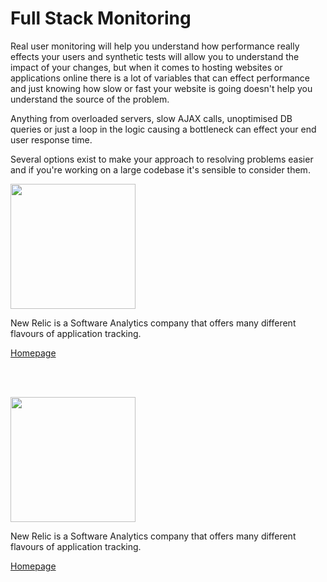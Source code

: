 Full Stack Monitoring
=====================

Real user monitoring will help you understand how performance really effects your users and synthetic tests will allow you to understand the impact of your changes, but when it comes to hosting websites or applications online there is a lot of variables that can effect performance and just knowing how slow or fast your website is going doesn't help you understand the source of the problem.

Anything from overloaded servers, slow AJAX calls, unoptimised DB queries or just a loop in the logic causing a bottleneck can effect your end user response time.

Several options exist to make your approach to resolving problems easier and if you're working on a large codebase it's sensible to consider them.

<a href="http://newrelic.com/">
  <img src="http://s4.postimg.org/4mnyaf0b1/logo_NR_fb.png" alt="" width="200" />
</a>

New Relic is a Software Analytics company that offers many different flavours of application tracking.

[Homepage](http://newrelic.com/)

<br /><br />

<a href="http://www.appdynamics.com/">
  <img src="http://s2.postimg.org/jdm69ed2h/90585_2908536012.png" alt="" width="200" />
</a>

New Relic is a Software Analytics company that offers many different flavours of application tracking.

[Homepage](http://www.appdynamics.com/)
